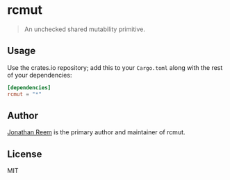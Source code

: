 # rcmut

> An unchecked shared mutability primitive.

## Usage

Use the crates.io repository; add this to your `Cargo.toml` along
with the rest of your dependencies:

```toml
[dependencies]
rcmut = "*"
```

## Author

[Jonathan Reem](https://medium.com/@jreem) is the primary author and maintainer of rcmut.

## License

MIT

